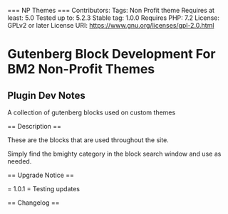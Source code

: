 === NP Themes ===
Contributors:
Tags: Non Profit theme
Requires at least: 5.0
Tested up to: 5.2.3
Stable tag: 1.0.0
Requires PHP: 7.2
License: GPLv2 or later
License URI: https://www.gnu.org/licenses/gpl-2.0.html

# Gutenberg Block Development For BM2 Non-Profit Themes

## Plugin Dev Notes

A collection of gutenberg blocks used on custom themes

== Description ==

These are the blocks that are used throughout the site.

Simply find the bmighty category in the block search window and use as needed.

== Upgrade Notice ==

= 1.0.1 =
Testing updates

== Changelog ==